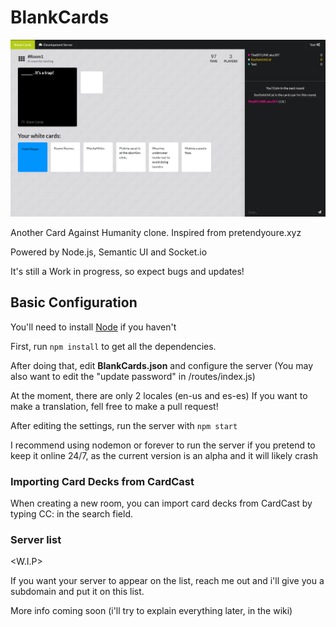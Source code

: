 # BlankCards
![Screenshot](/public/screenshot.png?raw=true)

Another Card Against Humanity clone. Inspired from pretendyoure.xyz

Powered by Node.js, Semantic UI and Socket.io

It's still a Work in progress, so expect bugs and updates!

## Basic Configuration

You'll need to install [Node](https://nodejs.org/) if you haven't

First, run `npm install` to get all the dependencies.

After doing that, edit **BlankCards.json** and configure the server
(You may also want to edit the "update password" in /routes/index.js)

At the moment, there are only 2 locales (en-us and es-es)
If you want to make a translation, fell free to make a pull request!

After editing the settings, run the server with `npm start`

I recommend using nodemon or forever to run the server if you pretend to keep it online 24/7, as the current version is an alpha and it will likely crash

### Importing Card Decks from CardCast

When creating a new room, you can import card decks from CardCast by typing CC:<id> in the search field.

### Server list

<W.I.P>

If you want your server to appear on the list, reach me out and i'll give you a subdomain and put it on this list.

More info coming soon (i'll try to explain everything later, in the wiki)
